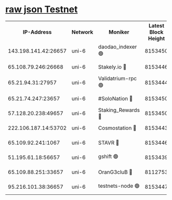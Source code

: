 [raw json Testnet](https://rpc-check.junot.stavr.tech/junot/rpc-junot-result.json)
=


<table><tr><th>IP-Address</th><th>Network</th><th>Moniker</th><th>Latest Block Height</th><th>Earliest Block Height</th><th>Catching Up</th><th>Tx Index</th><th>Voting Power</th><th>Scan Time</th></tr><tr><td>143.198.141.42:26657</td><td>uni-6</td><td>daodao_indexer 🟢</td><td>8153450</td><td>1</td><td>False</td><td>off</td><td>0</td><td>2024-02-20T05:26:26.913727888UTC</td></tr><tr><td>65.108.79.246:26668</td><td>uni-6</td><td>Stakely.io 🔴</td><td>8153446</td><td>1570872</td><td>False</td><td>on</td><td>11</td><td>2024-02-20T05:26:15.016801065UTC</td></tr><tr><td>65.21.94.31:27957</td><td>uni-6</td><td>Validatrium-rpc 🟢</td><td>8153444</td><td>2943363</td><td>False</td><td>on</td><td>0</td><td>2024-02-20T05:26:10.173131731UTC</td></tr><tr><td>65.21.74.247:23657</td><td>uni-6</td><td>#SoloNation 🔴</td><td>8153450</td><td>5208001</td><td>False</td><td>on</td><td>112</td><td>2024-02-20T05:26:25.936587262UTC</td></tr><tr><td>57.128.20.238:49657</td><td>uni-6</td><td>Staking_Rewards 🔴</td><td>8153450</td><td>6514618</td><td>False</td><td>on</td><td>1008</td><td>2024-02-20T05:26:27.289578621UTC</td></tr><tr><td>222.106.187.14:53702</td><td>uni-6</td><td>Cosmostation 🔴</td><td>8153443</td><td>7473037</td><td>False</td><td>on</td><td>109003</td><td>2024-02-20T05:26:07.731043013UTC</td></tr><tr><td>65.109.92.241:1067</td><td>uni-6</td><td>STAVR 🔴</td><td>8153446</td><td>7502372</td><td>False</td><td>on</td><td>6054</td><td>2024-02-20T05:26:14.674274560UTC</td></tr><tr><td>51.195.61.18:56657</td><td>uni-6</td><td>gshift 🟢</td><td>8153439</td><td>7691417</td><td>False</td><td>on</td><td>0</td><td>2024-02-20T05:25:57.277320312UTC</td></tr><tr><td>65.109.88.251:33657</td><td>uni-6</td><td>OranG3cluB 🔴</td><td>8112753</td><td>8055961</td><td>False</td><td>on</td><td>11</td><td>2024-02-20T05:26:31.771938100UTC</td></tr><tr><td>95.216.101.38:36657</td><td>uni-6</td><td>testnets-node 🟢</td><td>8153447</td><td>8116304</td><td>False</td><td>on</td><td>0</td><td>2024-02-20T05:26:17.387580410UTC</td></tr></table>